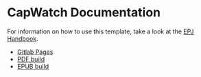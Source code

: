 # CapWatch Documentation

For information on how to use this template,
take a look at the [EPJ Handbook](http://epj.pages.gitlab.ost.ch/handbook/handbook/documentation-template/).

- [Gitlab Pages](http://epj.pages.gitlab.ost.ch/2021-FS/g03_capwatch/documentation-and-various/documentation/index.html)
- [PDF build](http://epj.pages.gitlab.ost.ch/2021-FS/g03_capwatch/documentation-and-various/documentation/_static/doccapwatch.pdf)
- [EPUB build](http://epj.pages.gitlab.ost.ch/2021-FS/g03_capwatch/documentation-and-various/documentation/_static/doccapwatch.epub)
